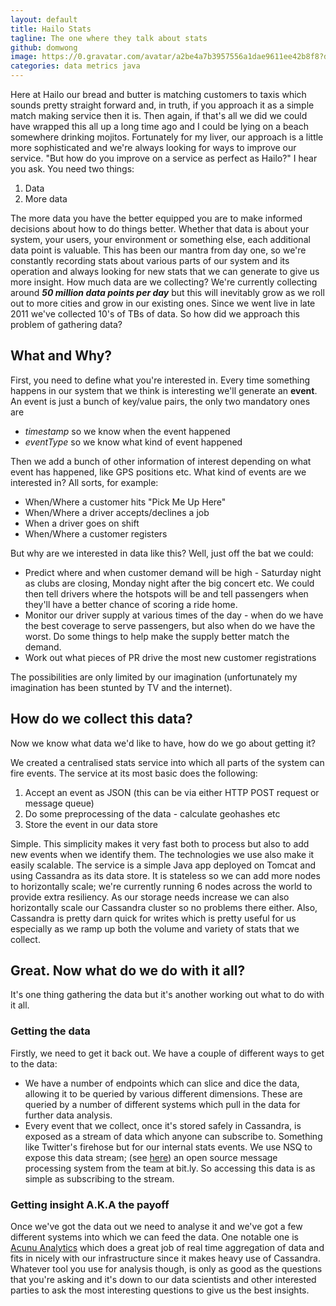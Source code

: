 ```yaml
---
layout: default
title: Hailo Stats
tagline: The one where they talk about stats
github: domwong
image: https://0.gravatar.com/avatar/a2be4a7b3957556a1dae9611ee42b8f8?d=https%3A%2F%2Fidenticons.github.com%2F895f7677fc70a189de94897f84f54acc.png
categories: data metrics java
---
```

Here at Hailo our bread and butter is matching customers to taxis which sounds pretty straight forward and, in truth, if you approach it as a simple match making service then it is. Then again, if that's all we did we could have wrapped this all up a long time ago and I could be lying on a beach somewhere drinking mojitos. Fortunately for my liver, our approach is a little more sophisticated and we're always looking for ways to improve our service. "But how do you improve on a service as perfect as Hailo?" I hear you ask. You need two things:

1. Data
2. More data

The more data you have the better equipped you are to make informed decisions about how to do things better. Whether that data is about your system, your users, your environment or something else, each additional data point is valuable. This has been our mantra from day one, so we're constantly recording stats about various parts of our system and its operation and always looking for new stats that we can generate to give us more insight. How much data are we collecting? We're currently collecting around ***50 million data points per day*** but this will inevitably grow as we roll out to more cities and grow in our existing ones. Since we went live in late 2011 we've collected 10's of TBs of data. So how did we approach this problem of gathering data? 

## What and Why?

First, you need to define what you're interested in. Every time something happens in our system that we think is interesting we'll generate an **event**. An event is just a bunch of key/value pairs, the only two mandatory ones are

- *timestamp* so we know when the event happened
- *eventType* so we know what kind of event happened

Then we add a bunch of other information of interest depending on what event has happened, like GPS positions etc. What kind of events are we interested in? All sorts, for example:

- When/Where a customer hits "Pick Me Up Here"
- When/Where a driver accepts/declines a job 
- When a driver goes on shift
- When/Where a customer registers

But why are we interested in data like this? Well, just off the bat we could:

- Predict where and when customer demand will be high - Saturday night as clubs are closing, Monday night after the big concert etc. We could then tell drivers where the hotspots will be and tell passengers when they'll have a better chance of scoring a ride home.
- Monitor our driver supply at various times of the day - when do we have the best coverage to serve passengers, but also when do we have the worst. Do some things to help make the supply better match the demand.
- Work out what pieces of PR drive the most new customer registrations

The possibilities are only limited by our imagination (unfortunately my imagination has been stunted by TV and the internet).

## How do we collect this data?

Now we know what data we'd like to have, how do we go about getting it? 

We created a centralised stats service into which all parts of the system can fire events. The service at its most basic does the following:

1. Accept an event as JSON (this can be via either HTTP POST request or message queue)
2. Do some preprocessing of the data - calculate geohashes etc
3. Store the event in our data store

Simple. This simplicity makes it very fast both to process but also to add new events when we identify them. The technologies we use also make it easily scalable. The service is a simple Java app deployed on Tomcat and using Cassandra as its data store. It is stateless so we can add more nodes to horizontally scale; we're currently running 6 nodes across the world to provide extra resiliency. As our storage needs increase we can also horizontally scale our Cassandra cluster so no problems there either. Also, Cassandra is pretty darn quick for writes which is pretty useful for us especially as we ramp up both the volume and variety of stats that we collect.

## Great. Now what do we do with it all?

It's one thing gathering the data but it's another working out what to do with it all. 

### Getting the data 

Firstly, we need to get it back out. We have a couple of different ways to get to the data:

- We have a number of endpoints which can slice and dice the data, allowing it to be queried by various different dimensions. These are queried by a number of different systems which pull in the data for further data analysis.
- Every event that we collect, once it's stored safely in Cassandra, is exposed as a stream of data which anyone can subscribe to. Something like Twitter's firehose but for our internal stats events. We use NSQ to expose this data stream; (see [here](https://github.com/bitly/nsq)) an open source message processing system from the team at bit.ly. So accessing this data is as simple as subscribing to the stream.


### Getting insight A.K.A the payoff

Once we've got the data out we need to analyse it and we've got a few different systems into which we can feed the data. One notable one is [Acunu Analytics](http://www.acunu.com/) which does a great job of real time aggregation of data and fits in nicely with our infrastructure since it makes heavy use of Cassandra. Whatever tool you use for analysis though, is only as good as the questions that you're asking and it's down to our data scientists and other interested parties to ask the most interesting questions to give us the best insights.


